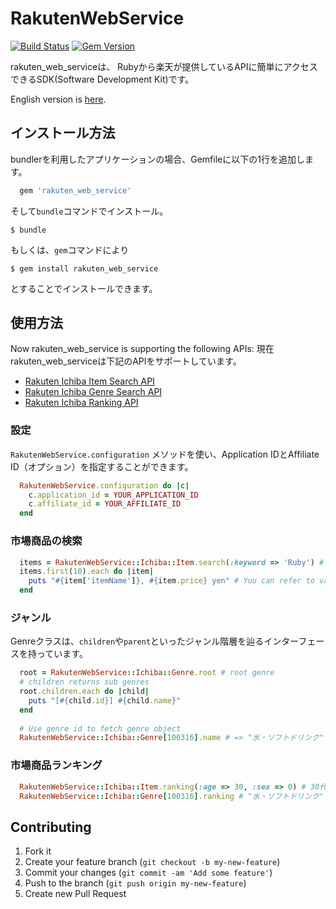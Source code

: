 # RakutenWebService

[![Build Status](https://travis-ci.org/rakuten-ws/rws-ruby-sdk.png?branch=master)](https://travis-ci.org/rakuten-ws/rws-ruby-sdk) [![Gem Version](https://badge.fury.io/rb/rakuten_web_service.png)](http://badge.fury.io/rb/rakuten_web_service)

rakuten\_web\_serviceは、 Rubyから楽天が提供しているAPIに簡単にアクセスできるSDK(Software Development Kit)です。

English version is [here](http://github.com/rakuten-ws/rws-ruby-sdk/blob/master/README.en.md).

## インストール方法

bundlerを利用したアプリケーションの場合、Gemfileに以下の1行を追加します。

```ruby
  gem 'rakuten_web_service'
```

そして`bundle`コマンドでインストール。

    $ bundle

もしくは、`gem`コマンドにより

    $ gem install rakuten_web_service

とすることでインストールできます。

## 使用方法

Now rakuten\_web\_service is supporting the following APIs: 
現在rakuten\_web\_serviceは下記のAPIをサポートしています。

* [Rakuten Ichiba Item Search API](http://webservice.rakuten.co.jp/api/ichibaitemsearch/)
* [Rakuten Ichiba Genre Search API](http://webservice.rakuten.co.jp/api/ichibagenresearch/)
* [Rakuten Ichiba Ranking API](http://webservice.rakuten.co.jp/api/ichibaitemranking/)

### 設定

`RakutenWebService.configuration` メソッドを使い、Application IDとAffiliate ID（オプション）を指定することができます。

```ruby
  RakutenWebService.configuration do |c|
    c.application_id = YOUR_APPLICATION_ID
    c.affiliate_id = YOUR_AFFILIATE_ID
  end
```

### 市場商品の検索

```ruby
  items = RakutenWebService::Ichiba::Item.search(:keyword => 'Ruby') # This returns Enamerable object
  items.first(10).each do |item|
    puts "#{item['itemName']}, #{item.price} yen" # You can refer to values as well as Hash. 
  end
```

### ジャンル

Genreクラスは、`children`や`parent`といったジャンル階層を辿るインターフェースを持っています。 

```ruby
  root = RakutenWebService::Ichiba::Genre.root # root genre
  # children returns sub genres
  root.children.each do |child|
    puts "[#{child.id}] #{child.name}"
  end
  
  # Use genre id to fetch genre object
  RakutenWebService::Ichiba::Genre[100316].name # => "水・ソフトドリンク"
```


### 市場商品ランキング

```ruby
  RakutenWebService::Ichiba::Item.ranking(:age => 30, :sex => 0) # 30代男性 のランキングTOP 30
  RakutenWebService::Ichiba::Genre[100316].ranking # "水・ソフトドリンク" ジャンルのTOP 30
```

## Contributing

1. Fork it
2. Create your feature branch (`git checkout -b my-new-feature`)
3. Commit your changes (`git commit -am 'Add some feature'`)
4. Push to the branch (`git push origin my-new-feature`)
5. Create new Pull Request
